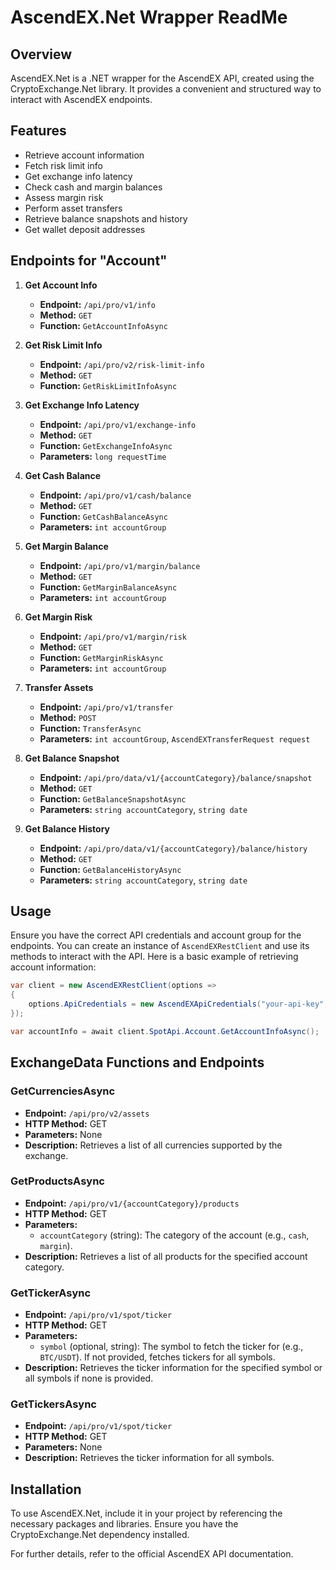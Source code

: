 # AscendEX.Net Wrapper ReadMe

## Overview

AscendEX.Net is a .NET wrapper for the AscendEX API, created using the CryptoExchange.Net library. It provides a convenient and structured way to interact with AscendEX endpoints.

## Features

- Retrieve account information
- Fetch risk limit info
- Get exchange info latency
- Check cash and margin balances
- Assess margin risk
- Perform asset transfers
- Retrieve balance snapshots and history
- Get wallet deposit addresses

## Endpoints for "Account"

1. **Get Account Info**
   - **Endpoint:** `/api/pro/v1/info`
   - **Method:** `GET`
   - **Function:** `GetAccountInfoAsync`

2. **Get Risk Limit Info**
   - **Endpoint:** `/api/pro/v2/risk-limit-info`
   - **Method:** `GET`
   - **Function:** `GetRiskLimitInfoAsync`

3. **Get Exchange Info Latency**
   - **Endpoint:** `/api/pro/v1/exchange-info`
   - **Method:** `GET`
   - **Function:** `GetExchangeInfoAsync`
   - **Parameters:** `long requestTime`

4. **Get Cash Balance**
   - **Endpoint:** `/api/pro/v1/cash/balance`
   - **Method:** `GET`
   - **Function:** `GetCashBalanceAsync`
   - **Parameters:** `int accountGroup`

5. **Get Margin Balance**
   - **Endpoint:** `/api/pro/v1/margin/balance`
   - **Method:** `GET`
   - **Function:** `GetMarginBalanceAsync`
   - **Parameters:** `int accountGroup`

6. **Get Margin Risk**
   - **Endpoint:** `/api/pro/v1/margin/risk`
   - **Method:** `GET`
   - **Function:** `GetMarginRiskAsync`
   - **Parameters:** `int accountGroup`

7. **Transfer Assets**
   - **Endpoint:** `/api/pro/v1/transfer`
   - **Method:** `POST`
   - **Function:** `TransferAsync`
   - **Parameters:** `int accountGroup`, `AscendEXTransferRequest request`

8. **Get Balance Snapshot**
   - **Endpoint:** `/api/pro/data/v1/{accountCategory}/balance/snapshot`
   - **Method:** `GET`
   - **Function:** `GetBalanceSnapshotAsync`
   - **Parameters:** `string accountCategory`, `string date`

9. **Get Balance History**
   - **Endpoint:** `/api/pro/data/v1/{accountCategory}/balance/history`
   - **Method:** `GET`
   - **Function:** `GetBalanceHistoryAsync`
   - **Parameters:** `string accountCategory`, `string date`

## Usage

Ensure you have the correct API credentials and account group for the endpoints. You can create an instance of `AscendEXRestClient` and use its methods to interact with the API. Here is a basic example of retrieving account information:

```csharp
var client = new AscendEXRestClient(options =>
{
    options.ApiCredentials = new AscendEXApiCredentials("your-api-key", "your-api-secret");
});

var accountInfo = await client.SpotApi.Account.GetAccountInfoAsync();
```
## ExchangeData Functions and Endpoints

### GetCurrenciesAsync
- **Endpoint:** `/api/pro/v2/assets`
- **HTTP Method:** GET
- **Parameters:** None
- **Description:** Retrieves a list of all currencies supported by the exchange.

### GetProductsAsync
- **Endpoint:** `/api/pro/v1/{accountCategory}/products`
- **HTTP Method:** GET
- **Parameters:**
  - `accountCategory` (string): The category of the account (e.g., `cash`, `margin`).
- **Description:** Retrieves a list of all products for the specified account category.

### GetTickerAsync
- **Endpoint:** `/api/pro/v1/spot/ticker`
- **HTTP Method:** GET
- **Parameters:**
  - `symbol` (optional, string): The symbol to fetch the ticker for (e.g., `BTC/USDT`). If not provided, fetches tickers for all symbols.
- **Description:** Retrieves the ticker information for the specified symbol or all symbols if none is provided.

### GetTickersAsync
- **Endpoint:** `/api/pro/v1/spot/ticker`
- **HTTP Method:** GET
- **Parameters:** None
- **Description:** Retrieves the ticker information for all symbols.


## Installation

To use AscendEX.Net, include it in your project by referencing the necessary packages and libraries. Ensure you have the CryptoExchange.Net dependency installed.

For further details, refer to the official AscendEX API documentation.
